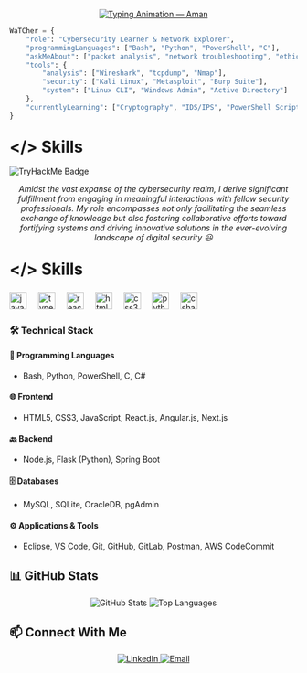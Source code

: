 <p align="center">
  <a href="https://github.com/amanrai">
    <img
      src="https://readme-typing-svg.herokuapp.com?font=Press+Start+2P&size=22&duration=3000&pause=1000&color=00BFFF&center=true&vCenter=true&width=800&lines=Hello+World!;I'm+Aman+Rai.;Aspiring+SOC+Analyst!;Passionate+about+Defensive+Security."
      alt="Typing Animation — Aman" />
  </a>
</p>

```python
WaTCher = {
    "role": "Cybersecurity Learner & Network Explorer",
    "programmingLanguages": ["Bash", "Python", "PowerShell", "C"],
    "askMeAbout": ["packet analysis", "network troubleshooting", "ethical hacking"],
    "tools": {
        "analysis": ["Wireshark", "tcpdump", "Nmap"],
        "security": ["Kali Linux", "Metasploit", "Burp Suite"],
        "system": ["Linux CLI", "Windows Admin", "Active Directory"]
    },
    "currentlyLearning": ["Cryptography", "IDS/IPS", "PowerShell Scripting"]
}

```
## 

<h2 align="left"><strong><span style="font-size:28px;">&lt;/&gt; Skills</span></strong></h2>
<p align="left">
  <img src="https://tryhackme-badges.s3.amazonaws.com/WaTCher.png" alt="TryHackMe Badge" />
</p>

<p align="center"><i>
Amidst the vast expanse of the cybersecurity realm, I derive significant fulfillment from engaging in meaningful interactions with fellow security professionals.  
My role encompasses not only facilitating the seamless exchange of knowledge but also fostering collaborative efforts toward fortifying systems and driving innovative solutions in the ever-evolving landscape of digital security 😃  
</i></p>

##
<h2 align="left"><strong><span style="font-size:28px;">&lt;/&gt; Skills</span></strong></h2>


###

<div align="left">
  <img src="https://cdn.jsdelivr.net/gh/devicons/devicon/icons/javascript/javascript-original.svg" height="30" alt="javascript logo"  />
  <img width="12" />
  <img src="https://cdn.jsdelivr.net/gh/devicons/devicon/icons/typescript/typescript-original.svg" height="30" alt="typescript logo"  />
  <img width="12" />
  <img src="https://cdn.jsdelivr.net/gh/devicons/devicon/icons/react/react-original.svg" height="30" alt="react logo"  />
  <img width="12" />
  <img src="https://cdn.jsdelivr.net/gh/devicons/devicon/icons/html5/html5-original.svg" height="30" alt="html5 logo"  />
  <img width="12" />
  <img src="https://cdn.jsdelivr.net/gh/devicons/devicon/icons/css3/css3-original.svg" height="30" alt="css3 logo"  />
  <img width="12" />
  <img src="https://cdn.jsdelivr.net/gh/devicons/devicon/icons/python/python-original.svg" height="30" alt="python logo"  />
  <img width="12" />
  <img src="https://cdn.jsdelivr.net/gh/devicons/devicon/icons/csharp/csharp-original.svg" height="30" alt="csharp logo"  />
</div>


### 🛠 Technical Stack

#### 🧠 Programming Languages
- Bash, Python, PowerShell, C, C#

#### 🌐 Frontend
- HTML5, CSS3, JavaScript, React.js, Angular.js, Next.js

#### 🔙 Backend
- Node.js, Flask (Python), Spring Boot

#### 🗄️ Databases
- MySQL, SQLite, OracleDB, pgAdmin

#### ⚙️ Applications & Tools
- Eclipse, VS Code, Git, GitHub, GitLab, Postman, AWS CodeCommit

##

## 📊 GitHub Stats

<p align="center">
  <img src="https://github-readme-stats.vercel.app/api?username=raiaman35&show_icons=true&theme=tokyonight" alt="GitHub Stats" />
  <img src="https://github-readme-stats.vercel.app/api/top-langs/?username=raiaman35&layout=compact&theme=tokyonight" alt="Top Languages" />
</p>

##

## 📫 Connect With Me

<p align="center">
  <a href="https://www.linkedin.com/in/YOUR-LINKEDIN" target="_blank">
    <img src="https://img.shields.io/badge/LinkedIn-blue?style=for-the-badge&logo=linkedin" alt="LinkedIn" />
  </a>
  <a href="mailto:your.email@example.com">
    <img src="https://img.shields.io/badge/Email-red?style=for-the-badge&logo=gmail&logoColor=white" alt="Email" />
  </a>
</p>




